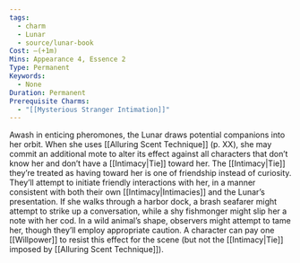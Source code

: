 ```yaml
---
tags:
  - charm
  - Lunar
  - source/lunar-book
Cost: —(+1m)
Mins: Appearance 4, Essence 2
Type: Permanent
Keywords:
  - None
Duration: Permanent
Prerequisite Charms:
  - "[[Mysterious Stranger Intimation]]"
---
```

Awash in enticing pheromones, the Lunar draws potential companions into her orbit. When she uses [[Alluring Scent Technique]] (p. XX), she may commit an additional mote to alter its effect against all characters that don’t know her and don’t have a [[Intimacy|Tie]] toward her. The [[Intimacy|Tie]] they’re treated as having toward her is one of friendship instead of curiosity. They’ll attempt to initiate friendly interactions with her, in a manner consistent with both their own [[Intimacy|Intimacies]] and the Lunar’s presentation. If she walks through a harbor dock, a brash seafarer might attempt to strike up a conversation, while a shy fishmonger might slip her a note with her cod. In a wild animal’s shape, observers might attempt to tame her, though they’ll employ appropriate caution. A character can pay one [[Willpower]] to resist this effect for the scene (but not the [[Intimacy|Tie]] imposed by [[Alluring Scent Technique]]).